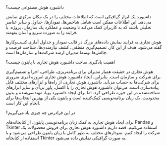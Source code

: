 داشبورد هوش مصنوعی چیست؟

داشبورد یک ابزار گرافیکی است که اطلاعات مختلف را در یک مکان مرکزی نمایش می‌دهد. این اطلاعات ممکن است شامل شاخص‌ها، نمودارها، جداول و سایر عناصر تحلیلی باشند که به کاربران کمک می‌کند تا وضعیت و عملکرد یک سازمان، پروژه، یا فرایند را به صورت سریع و آسان بفهمند.

هوش تجاری به فرایند نمایش داده‌های بزرگ در قالب نمودار و جداول آماری کسب‌وکارها گفته می‌شود. هدف از این کار، تصمیم‌گیری منطقی، کشف نیازمندی‌ها، شناخت فرصت و چالش‌ها توسط مدیران ارشد شرکت‌ها و سازمان‌ها است.

اهمیت یادگیری ساخت داشبورد هوش تجاری با پایتون چیست؟

هوش تجاری در حقیقت همیار مدیران برای برنامه‌ریزی، طراحی، اجرا و تصمیم‌گیری برای شرکت و سازمان است. بنابراین، ایجاد داشبورد هوش تجاری امروزه امری ضروری برای شرکت‌ها به حساب می‌آید. داشبورد هوش تجاری، از راه‌ها و ابزارهای مختلف قابل پیاده‌سازی است. می‌توان داشبورد هوش تجاری را با اکسل، پاور بی‌آی و سایر ابزارهای شناخته‌شده در این حوزه طراحی کرد. اما برای ایجاد داشبورد پویا، مهندسی‌شده و بدون محدودیت، یک زبان برنامه‌نویسی کمک‌کننده است و پایتون یکی از بهترین انتخاب‌ها برای انجام این کار است.

در این فرادرس چه چیزی یاد می‌گیریم؟

برای ایجاد هوش تجاری به کمک زبان برنامه‌نویسی پایتون، از کتابخانه‌های Pandas و Tkinter استفاده می‌کنیم. قصد داریم داشبورد هوش تجاری برای فروش محصولات یک شرکت را ایجاد کنیم. نمودارهای مختلف به طور کامل با زبان پایتون طراحی می‌شود و با استفاده از کتابخانه Tkinter به صورت گرافیکی نمایش داده می‌شود.
